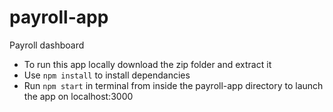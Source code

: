 # payroll-app
Payroll dashboard

- To run this app locally download the zip folder and extract it
- Use `npm install` to install dependancies
- Run  `npm start` in terminal from inside the payroll-app directory to launch the app on localhost:3000
